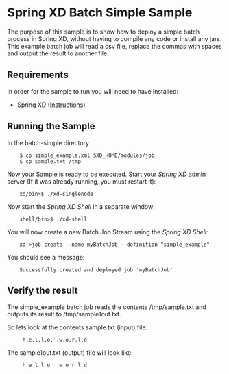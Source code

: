 Spring XD Batch Simple Sample
=================================

The purpose of this sample is to show how to deploy a simple batch process in Spring XD, without having to compile any code or install
any jars.  
This example batch job will read a csv file, replace the commas with spaces and output the result to another file.

## Requirements

In order for the sample to run you will need to have installed:

* Spring XD ([Instructions](https://github.com/SpringSource/spring-xd/wiki/Getting-Started))
   
## Running the Sample

In the batch-simple directory

        $ cp simple_example.xml $XD_HOME/modules/job
        $ cp sample.txt /tmp

Now your Sample is ready to be executed. Start your *Spring XD* admin server (If it was already running, you must restart it):

        xd/bin>$ ./xd-singlenode

Now start the *Spring XD Shell* in a separate window:

        shell/bin>$ ./xd-shell

You will now create a new Batch Job Stream using the *Spring XD Shell*:

        xd:>job create --name myBatchJob --definition "simple_example"

You should see a message:

        Successfully created and deployed job 'myBatchJob'

## Verify the result
The simple_example batch job reads the contents /tmp/sample.txt and outputs its result to /tmp/sample1out.txt.

So lets look at the contents sample.txt (input) file:

         h,e,l,l,o, ,w,o,r,l,d

The sample1out.txt (output) file will look like:

         h e l l o   w o r l d
